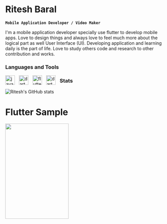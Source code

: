

# Ritesh Baral

**`Mobile Application Developer / Video Maker`**

I'm a mobile application developer specially use flutter to develop mobile apps. Love to design things and always love to feel much more about the logical part as well User Interface (UI). Developing application and learning daily is the part of life. Love to study others code and research to other contribution and works.


### Languages and Tools

<img align="left" alt="java" width="30px" style="padding-right:10px;" src="https://cdn.jsdelivr.net/gh/devicons/devicon/icons/java/java-original-wordmark.svg">
<img align="left" alt="dart" width="30px" style="padding-right:10px;" src="https://cdn.jsdelivr.net/gh/devicons/devicon/icons/dart/dart-original-wordmark.svg">
<img align="left" alt="flutter" width="30px" style="padding-right:10px;" src="https://cdn.jsdelivr.net/gh/devicons/devicon/icons/flutter/flutter-original.svg">
<img align="left" alt="dart" width="30px" style="padding-right:10px;" src="https://cdn.jsdelivr.net/gh/devicons/devicon/icons/androidstudio/androidstudio-original.svg">




### Stats

![Ritesh's GitHub stats](https://github-readme-stats.vercel.app/apiusername=Ritesh-056&show_icons=true&theme=radical)

                                            
# Flutter Sample  
<img src="https://user-images.githubusercontent.com/53189504/141793238-f07a4509-0487-48c4-a192-ebbd04619954.png" height="300" width="200">


      
